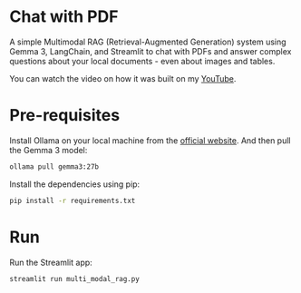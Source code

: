 # Chat with PDF
A simple Multimodal RAG (Retrieval-Augmented Generation) system using Gemma 3, LangChain, and Streamlit to chat with PDFs and answer complex questions about your local documents - even about images and tables.

You can watch the video on how it was built on my [YouTube](https://youtu.be/hBDNv47KCKo?si=qBhBVNjVu94Bj63j).

# Pre-requisites
Install Ollama on your local machine from the [official website](https://ollama.com/). And then pull the Gemma 3 model:

```bash
ollama pull gemma3:27b
```

Install the dependencies using pip:

```bash
pip install -r requirements.txt
```

# Run
Run the Streamlit app:

```bash
streamlit run multi_modal_rag.py
```